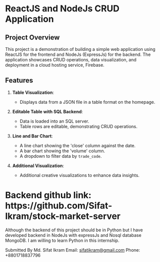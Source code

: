 # ReactJS and NodeJs CRUD Application

## Project Overview

This project is a demonstration of building a simple web application using ReactJS for the frontend and NodeJs (ExpressJs) for the backend. The application showcases CRUD operations, data visualization, and deployment in a cloud hosting service, Firebase.

## Features

1. **Table Visualization**:
   - Displays data from a JSON file in a table format on the homepage.

2. **Editable Table with SQL Backend**:
   - Data is loaded into an SQL server.
   - Table rows are editable, demonstrating CRUD operations.

3. **Line and Bar Chart**:
   - A line chart showing the 'close' column against the date.
   - A bar chart showing the 'volume' column.
   - A dropdown to filter data by `trade_code`.

4. **Additional Visualization**:
   - Additional creative visualizations to enhance data insights.


<h1>Backend github link: https://github.com/Sifat-Ikram/stock-market-server</h1>
Although the backend of this project should be in Python but I have developed backend in NodeJs with expressJs and Nosql database MongoDB. I am willing to learn Python in this internship.

Submitted By
Md. Sifat Ikram
Email: sifatikram@gmail.com
Phone: +8801718837796
